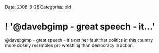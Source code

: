Date: 2008-8-26
Categories: old

# ! '@davebgimp - great speech - it...'

@davebgimp - great speech - it's not her fault that politics in this country more closely resembles pro wrestling than democracy in action.
